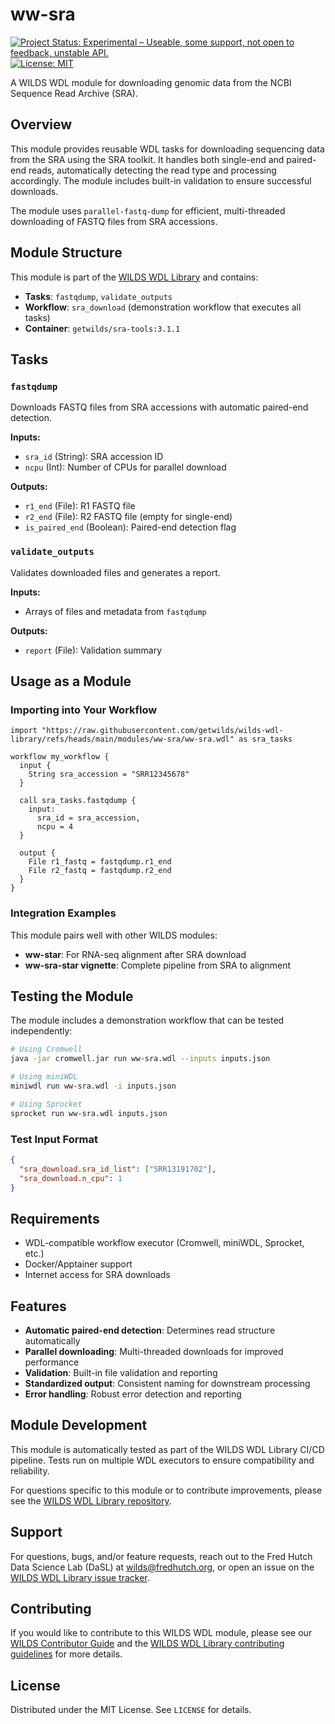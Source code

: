 # ww-sra
[![Project Status: Experimental – Useable, some support, not open to feedback, unstable API.](https://getwilds.org/badges/badges/experimental.svg)](https://getwilds.org/badges/#experimental)
[![License: MIT](https://img.shields.io/badge/License-MIT-yellow.svg)](https://opensource.org/licenses/MIT)

A WILDS WDL module for downloading genomic data from the NCBI Sequence Read Archive (SRA).

## Overview

This module provides reusable WDL tasks for downloading sequencing data from the SRA using the SRA toolkit. It handles both single-end and paired-end reads, automatically detecting the read type and processing accordingly. The module includes built-in validation to ensure successful downloads.

The module uses `parallel-fastq-dump` for efficient, multi-threaded downloading of FASTQ files from SRA accessions.

## Module Structure

This module is part of the [WILDS WDL Library](https://github.com/getwilds/wilds-wdl-library) and contains:

- **Tasks**: `fastqdump`, `validate_outputs`
- **Workflow**: `sra_download` (demonstration workflow that executes all tasks)
- **Container**: `getwilds/sra-tools:3.1.1`

## Tasks

### `fastqdump`
Downloads FASTQ files from SRA accessions with automatic paired-end detection.

**Inputs:**
- `sra_id` (String): SRA accession ID
- `ncpu` (Int): Number of CPUs for parallel download

**Outputs:**
- `r1_end` (File): R1 FASTQ file
- `r2_end` (File): R2 FASTQ file (empty for single-end)
- `is_paired_end` (Boolean): Paired-end detection flag

### `validate_outputs`
Validates downloaded files and generates a report.

**Inputs:**
- Arrays of files and metadata from `fastqdump`

**Outputs:**
- `report` (File): Validation summary

## Usage as a Module

### Importing into Your Workflow

```wdl
import "https://raw.githubusercontent.com/getwilds/wilds-wdl-library/refs/heads/main/modules/ww-sra/ww-sra.wdl" as sra_tasks

workflow my_workflow {
  input {
    String sra_accession = "SRR12345678"
  }
  
  call sra_tasks.fastqdump {
    input: 
      sra_id = sra_accession,
      ncpu = 4
  }
  
  output {
    File r1_fastq = fastqdump.r1_end
    File r2_fastq = fastqdump.r2_end
  }
}
```

### Integration Examples

This module pairs well with other WILDS modules:
- **ww-star**: For RNA-seq alignment after SRA download
- **ww-sra-star vignette**: Complete pipeline from SRA to alignment

## Testing the Module

The module includes a demonstration workflow that can be tested independently:

```bash
# Using Cromwell
java -jar cromwell.jar run ww-sra.wdl --inputs inputs.json

# Using miniWDL
miniwdl run ww-sra.wdl -i inputs.json

# Using Sprocket
sprocket run ww-sra.wdl inputs.json
```

### Test Input Format

```json
{
  "sra_download.sra_id_list": ["SRR13191702"],
  "sra_download.n_cpu": 1
}
```

## Requirements

- WDL-compatible workflow executor (Cromwell, miniWDL, Sprocket, etc.)
- Docker/Apptainer support
- Internet access for SRA downloads

## Features

- **Automatic paired-end detection**: Determines read structure automatically
- **Parallel downloading**: Multi-threaded downloads for improved performance
- **Validation**: Built-in file validation and reporting
- **Standardized output**: Consistent naming for downstream processing
- **Error handling**: Robust error detection and reporting

## Module Development

This module is automatically tested as part of the WILDS WDL Library CI/CD pipeline. Tests run on multiple WDL executors to ensure compatibility and reliability.

For questions specific to this module or to contribute improvements, please see the [WILDS WDL Library repository](https://github.com/getwilds/wilds-wdl-library).

## Support

For questions, bugs, and/or feature requests, reach out to the Fred Hutch Data Science Lab (DaSL) at wilds@fredhutch.org, or open an issue on the [WILDS WDL Library issue tracker](https://github.com/getwilds/wilds-wdl-library/issues).

## Contributing

If you would like to contribute to this WILDS WDL module, please see our [WILDS Contributor Guide](https://getwilds.org/guide/) and the [WILDS WDL Library contributing guidelines](https://github.com/getwilds/wilds-wdl-library/blob/main/.github/CONTRIBUTING.md) for more details.

## License

Distributed under the MIT License. See `LICENSE` for details.

